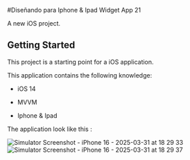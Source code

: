 #Diseñando para Iphone & Ipad Widget App 21

A new iOS project.

## Getting Started

This project is a starting point for a iOS application.

This application contains the following knowledge:

- iOS 14

- MVVM

- Iphone & Ipad

The application look like this :

![Simulator Screenshot - iPhone 16 - 2025-03-31 at 18 29 33](https://github.com/user-attachments/assets/14f0648c-05f0-46c4-ad11-f3762035b4a5)
![Simulator Screenshot - iPhone 16 - 2025-03-31 at 18 29 37](https://github.com/user-attachments/assets/b67b8cd7-058f-40bf-bc2b-d9eb8ea55fe3)

  
